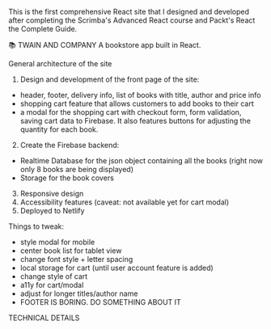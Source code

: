 
This is the first comprehensive React site that I designed and developed after completing the 
Scrimba's Advanced React course and Packt's React the Complete Guide.

📚 TWAIN AND COMPANY 
A bookstore app built in React. 

General architecture of the site
1. Design and development of the front page of the site:
- header, footer, delivery info, list of books with title, author and price info
- shopping cart feature that allows customers to add books to their cart
- a modal for the shopping cart with checkout form, form validation, saving cart data to Firebase. It also 
features buttons for adjusting the quantity for each book. 
2. Create the Firebase backend:
- Realtime Database for the json object containing all the books (right now only 8 books are being displayed)
- Storage for the book covers
3. Responsive design
4. Accessibility features (caveat: not available yet for cart modal)
5. Deployed to Netlify

Things to tweak:
- style modal for mobile
- center book list for tablet view
- change font style + letter spacing
- local storage for cart (until user account feature is added)
- change style of cart
- a11y for cart/modal
- adjust for longer titles/author name
- FOOTER IS BORING. DO SOMETHING ABOUT IT


TECHNICAL DETAILS




